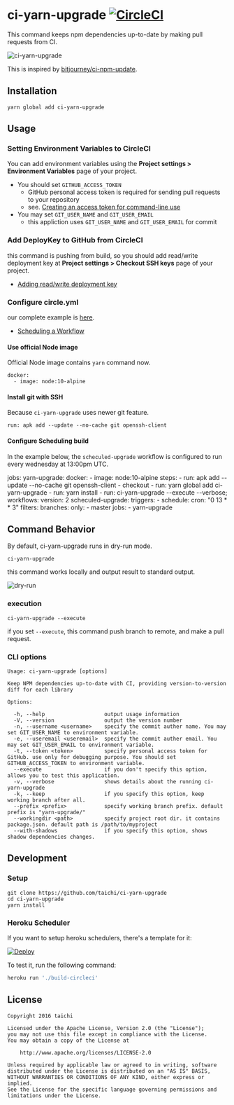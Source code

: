 # ci-yarn-upgrade [![CircleCI](https://circleci.com/gh/taichi/ci-yarn-upgrade.svg?style=svg)](https://circleci.com/gh/taichi/ci-yarn-upgrade)

This command keeps npm dependencies up-to-date by making pull requests from CI.

![ci-yarn-upgrade](docs/ci-yarn-upgrade.png)

This is inspired by [bitjourney/ci-npm-update](https://github.com/bitjourney/ci-npm-update).

## Installation

    yarn global add ci-yarn-upgrade

## Usage

### Setting Environment Variables to CircleCI

You can add environment variables using the **Project settings > Environment Variables** page of your project.

* You should set `GITHUB_ACCESS_TOKEN`
  * GitHub personal access token is required for sending pull requests to your repository
  * see. [Creating an access token for command-line use](https://help.github.com/articles/creating-an-access-token-for-command-line-use/)
* You may set `GIT_USER_NAME` and `GIT_USER_EMAIL`
  * this appliction uses `GIT_USER_NAME` and `GIT_USER_EMAIL` for commit

### Add DeployKey to GitHub from CircleCI

this command is pushing from build, so you should add read/write deployment key at **Project settings > Checkout SSH keys** page of your project.

* [Adding read/write deployment key](https://circleci.com/docs/adding-read-write-deployment-key/)

### Configure circle.yml

our complete example is [here](https://github.com/taichi/ci-yarn-upgrade/blob/master/circle.yml).

* [Scheduling a Workflow](https://circleci.com/docs/2.0/workflows/#scheduling-a-workflow)

#### Use official Node image

Official Node image contains `yarn` command now.

    docker:
      - image: node:10-alpine

#### Install git with SSH

Because `ci-yarn-upgrade` uses newer git feature.

    run: apk add --update --no-cache git openssh-client

#### Configure Scheduling build

In the example below, the `scheculed-upgrade` workflow is configured to run every wednesday at 13:00pm UTC.

  jobs:
    yarn-upgrade:
      docker:
        - image: node:10-alpine
      steps:
        - run: apk add --update --no-cache git openssh-client
        - checkout
        - run: yarn global add ci-yarn-upgrade
        - run: yarn install
        - run: ci-yarn-upgrade --execute --verbose;
  workflows:
    version: 2
    scheculed-upgrade:
      triggers:
        - schedule:
            cron: "0 13 * * 3"
            filters:
              branches:
                only:
                  - master
      jobs:
        - yarn-upgrade

## Command Behavior

By default, ci-yarn-upgrade runs in dry-run mode.

    ci-yarn-upgrade

this command works locally and output result to standard output.

![dry-run](docs/dry-run.png)

### execution

    ci-yarn-upgrade --execute

if you set `--execute`, this command push branch to remote, and make a pull request.

### CLI options

    Usage: ci-yarn-upgrade [options]

    Keep NPM dependencies up-to-date with CI, providing version-to-version diff for each library

    Options:

      -h, --help                   output usage information
      -V, --version                output the version number
      -n, --username <username>    specify the commit auther name. You may set GIT_USER_NAME to environment variable.
      -e, --useremail <useremail>  specify the commit auther email. You may set GIT_USER_EMAIL to environment variable.
      -t, --token <token>          specify personal access token for GitHub. use only for debugging purpose. You should set GITHUB_ACCESS_TOKEN to environment variable.
      --execute                    if you don't specify this option, allows you to test this application.
      -v, --verbose                shows details about the running ci-yarn-upgrade
      -k, --keep                   if you specify this option, keep working branch after all.
      --prefix <prefix>            specify working branch prefix. default prefix is "yarn-upgrade/"
      --workingdir <path>          specify project root dir. it contains package.json. default path is /path/to/myproject
      --with-shadows               if you specify this option, shows shadow dependencies changes.

## Development

### Setup

    git clone https://github.com/taichi/ci-yarn-upgrade
    cd ci-yarn-upgrade
    yarn install

### Heroku Scheduler

If you want to setup heroku schedulers, there's a template for it:

[![Deploy](https://www.herokucdn.com/deploy/button.svg)](https://heroku.com/deploy?template=https://github.com/taichi/ci-yarn-upgrade)

To test it, run the following command:

```sh
heroku run './build-circleci'
```

## License

```
Copyright 2016 taichi

Licensed under the Apache License, Version 2.0 (the "License");
you may not use this file except in compliance with the License.
You may obtain a copy of the License at

    http://www.apache.org/licenses/LICENSE-2.0

Unless required by applicable law or agreed to in writing, software
distributed under the License is distributed on an "AS IS" BASIS,
WITHOUT WARRANTIES OR CONDITIONS OF ANY KIND, either express or implied.
See the License for the specific language governing permissions and
limitations under the License.
```
